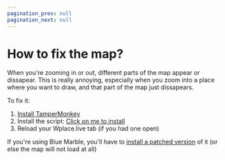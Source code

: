 ```yaml
---
pagination_prev: null
pagination_next: null
---
```


# How to fix the map?
When you're zooming in or out, different parts of the map appear or dissapear. This is really annoying, especially when you zoom into a place where you want to draw, and that part of the map just dissapears.

To fix it:
1. [Install TamperMonkey](installing-tampermonkey)
2. Install the script: [Click on me to install](https://gist.github.com/RoootTheFox/e00ee6603adc16a728a0b478b8d71d09/raw/e781f0394c1163f2158d439b973d688651e05d40/bluemarble-fixed.user.js)
3. Reload your Wplace.live tab (if you had one open)

If you're using Blue Marble, you'll have to [install a patched version](https://github.com/RoootTheFox/wplace-plusplus/raw/refs/heads/main/wplace++.user.js) of it (or else the map will not load at all)
